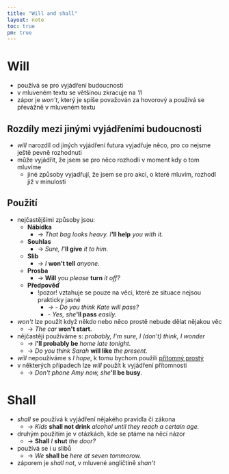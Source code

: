 ```yaml
---
title: "Will and shall"
layout: note
toc: true
pm: true
---
```

# Will
- používá se pro vyjádření budoucnosti
- v mluveném textu se většinou zkracuje na _'ll_
- zápor je _won't_, který je spíše považován za hovorový a používá se převážně v mluveném textu
## Rozdíly mezi jinými vyjádřeními budoucnosti
- _will_ narozdíl od jiných vyjádření futura vyjadřuje něco, pro co nejsme ještě pevně rozhodnuti
- může vyjádřit, že jsem se pro něco rozhodli v moment kdy o tom mluvíme
    - jiné způsoby vyjadřují, že jsem se pro akci, o které mluvím, rozhodl již v minulosti
## Použití
- nejčastějšími způsoby jsou:
    - **Nábídka**
        - -> _That bag looks heavy. I_**'ll help** _you with it._
    - **Souhlas**
        - -> _Sure, I_**'ll give** _it to him._
    - **Slib**
        - -> _I_ **won't tell** _anyone._
    - **Prosba**
        - -> **Will** _you please_ **turn** _it off?_
    - **Předpověď**
        - !pozor! vztahuje se pouze na věci, které ze situace nejsou prakticky jasné
            - -> - _Do you think Kate will pass?_
            - - _Yes, she_**'ll pass** _easily._
- _won't_ lze použít když někdo nebo něco prostě nebude dělat nějakou věc
    - -> _The car_ **won't start**.
- nějčastěji používáme s: _probably, I'm sure, I (don't) think, I wonder_
    - -> _I_**'ll probably be** _home late tonight._
    - -> _Do you think Sarah_ **will like** _the present._
- _will_ nepoužíváme s _I hope_, k tomu bychom použili [přítomný prostý](/notes/research/english/present-simple)
- v některých případech lze _will_ použít k vyjádření přítomnosti
    - -> _Don't phone Amy now, she_**'ll be busy**.
# Shall
- _shall_ se používá k vyjádření nějakého pravidla či zákona
    - -> _Kids_ **shall not drink** _alcohol until they reach a certain age._
- druhým použitím je v otázkách, kde se ptáme na něcí názor
    - -> **Shall** _I_ **shut** _the door?_
- používá se i u slibů
    - -> _We_ **shall be** _here at seven tommorow._
- záporem je _shall not_, v mluvené angličtině _shan't_